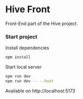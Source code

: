 # Hive Front

Front-End part of the Hive project.

### Start project
Install dependencies
```bash
npm install
```
Start local server
```bash
npm run dev
npm run dev -- --host
```
Available on http://localhost:5173